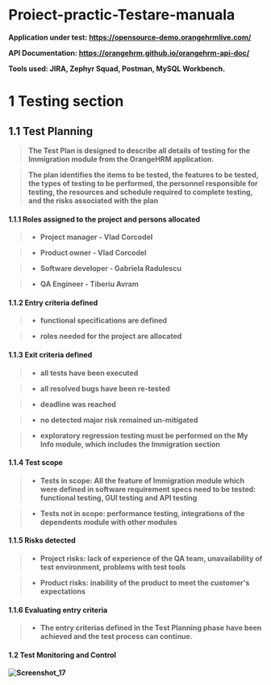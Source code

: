 <h1>Proiect-practic-Testare-manuala</h1>

<strong>Application under test: https://opensource-demo.orangehrmlive.com/<strong>

<strong>API Documentation: https://orangehrm.github.io/orangehrm-api-doc/<strong>

<strong>Tools used: JIRA, Zephyr Squad, Postman, MySQL Workbench<strong>.

<h1>1 Testing section</h1>

<h2>1.1 Test Planning</h1>

>The Test Plan is designed to describe all details of testing for the Immigration module from the OrangeHRM application.

>The plan identifies the items to be tested, the features to be tested, the types of testing to be performed, the personnel responsible for testing, the resources and schedule required to complete testing, and the risks associated with the plan

<h4>1.1.1 Roles assigned to the project and persons allocated</h4>

>* Project manager - Vlad Corcodel

>* Product owner - Vlad Corcodel

>* Software developer - Gabriela Radulescu

>* QA Engineer - Tiberiu Avram

<h4>1.1.2 Entry criteria defined</h4>

>* functional specifications are defined

>* roles needed for the project are allocated

<h4>1.1.3 Exit criteria defined</h4>

>* all tests have been executed
  
>* all resolved bugs have been re-tested 
  
>* deadline was reached
  
>* no detected major risk remained un-mitigated
  
>* exploratory regression testing must be performed on the My Info module, which includes the Immigration section

<h4>1.1.4 Test scope</h4>

>* Tests in scope: All the feature of Immigration module which were defined in software requirement specs need to be tested: functional testing, GUI testing and API testing

>* Tests not in scope: performance testing, integrations of the dependents module with other modules

<h4>1.1.5 Risks detected</H4>

>* Project risks: lack of experience of the QA team, unavailability of test environment,  problems with test tools

>* Product risks: inability of the product to meet the customer's expectations

<h4>1.1.6 Evaluating entry criteria</h4>

>* The entry criterias defined in the Test Planning phase have been achieved and the test process can continue.
  
  <h4>1.2 Test Monitoring and Control</h4>
  
  ![Screenshot_17](https://github.com/Tiberiu97/Proiect-practic-Testare-manuala/assets/135150382/a8e8f453-69be-42c0-b14e-78cc31b253c2)

